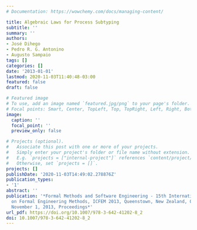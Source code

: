 ```yaml
---
# Documentation: https://wowchemy.com/docs/managing-content/

title: Algebraic Laws for Process Subtyping
subtitle: ''
summary: ''
authors:
- José Dihego
- Pedro R. G. Antonino
- Augusto Sampaio
tags: []
categories: []
date: '2013-01-01'
lastmod: 2020-11-03T11:40:48-03:00
featured: false
draft: false

# Featured image
# To use, add an image named `featured.jpg/png` to your page's folder.
# Focal points: Smart, Center, TopLeft, Top, TopRight, Left, Right, BottomLeft, Bottom, BottomRight.
image:
  caption: ''
  focal_point: ''
  preview_only: false

# Projects (optional).
#   Associate this post with one or more of your projects.
#   Simply enter your project's folder or file name without extension.
#   E.g. `projects = ["internal-project"]` references `content/project/deep-learning/index.md`.
#   Otherwise, set `projects = []`.
projects: []
publishDate: '2020-11-03T14:49:02.278876Z'
publication_types:
- '1'
abstract: ''
publication: '*Formal Methods and Software Engineering - 15th International Conference
  on Formal Engineering Methods, ICFEM 2013, Queenstown, New Zealand, October 29 -
  November 1, 2013, Proceedings*'
url_pdf: https://doi.org/10.1007/978-3-642-41202-8_2
doi: 10.1007/978-3-642-41202-8_2
---
```

